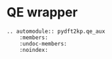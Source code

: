 # QE wrapper

```{eval-rst}
.. automodule:: pydft2kp.qe_aux
    :members:
    :undoc-members:
    :noindex:
```
